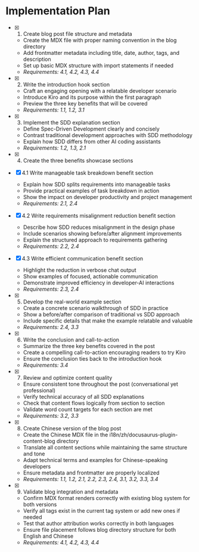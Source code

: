 # Implementation Plan

- [x] 1. Create blog post file structure and metadata
  - Create the MDX file with proper naming convention in the blog directory
  - Add frontmatter metadata including title, date, author, tags, and description
  - Set up basic MDX structure with import statements if needed
  - _Requirements: 4.1, 4.2, 4.3, 4.4_

- [x] 2. Write the introduction hook section
  - Craft an engaging opening with a relatable developer scenario
  - Introduce Kiro and its purpose within the first paragraph
  - Preview the three key benefits that will be covered
  - _Requirements: 1.1, 1.2, 3.1_

- [x] 3. Implement the SDD explanation section
  - Define Spec-Driven Development clearly and concisely
  - Contrast traditional development approaches with SDD methodology
  - Explain how SDD differs from other AI coding assistants
  - _Requirements: 1.2, 1.3, 2.1_

- [x] 4. Create the three benefits showcase sections
- [x] 4.1 Write manageable task breakdown benefit section
  - Explain how SDD splits requirements into manageable tasks
  - Provide practical examples of task breakdown in action
  - Show the impact on developer productivity and project management
  - _Requirements: 2.1, 2.4_

- [x] 4.2 Write requirements misalignment reduction benefit section
  - Describe how SDD reduces misalignment in the design phase
  - Include scenarios showing before/after alignment improvements
  - Explain the structured approach to requirements gathering
  - _Requirements: 2.2, 2.4_

- [x] 4.3 Write efficient communication benefit section
  - Highlight the reduction in verbose chat output
  - Show examples of focused, actionable communication
  - Demonstrate improved efficiency in developer-AI interactions
  - _Requirements: 2.3, 2.4_

- [x] 5. Develop the real-world example section
  - Create a concrete scenario walkthrough of SDD in practice
  - Show a before/after comparison of traditional vs SDD approach
  - Include specific details that make the example relatable and valuable
  - _Requirements: 2.4, 3.3_

- [x] 6. Write the conclusion and call-to-action
  - Summarize the three key benefits covered in the post
  - Create a compelling call-to-action encouraging readers to try Kiro
  - Ensure the conclusion ties back to the introduction hook
  - _Requirements: 3.4_

- [x] 7. Review and optimize content quality
  - Ensure consistent tone throughout the post (conversational yet professional)
  - Verify technical accuracy of all SDD explanations
  - Check that content flows logically from section to section
  - Validate word count targets for each section are met
  - _Requirements: 3.2, 3.3_

- [x] 8. Create Chinese version of the blog post
  - Create the Chinese MDX file in the i18n/zh/docusaurus-plugin-content-blog directory
  - Translate all content sections while maintaining the same structure and tone
  - Adapt technical terms and examples for Chinese-speaking developers
  - Ensure metadata and frontmatter are properly localized
  - _Requirements: 1.1, 1.2, 2.1, 2.2, 2.3, 2.4, 3.1, 3.2, 3.3, 3.4_

- [x] 9. Validate blog integration and metadata
  - Confirm MDX format renders correctly with existing blog system for both versions
  - Verify all tags exist in the current tag system or add new ones if needed
  - Test that author attribution works correctly in both languages
  - Ensure file placement follows blog directory structure for both English and Chinese
  - _Requirements: 4.1, 4.2, 4.3, 4.4_
